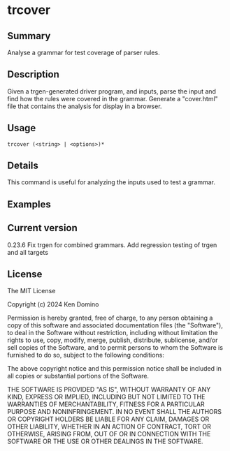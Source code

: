 # trcover

## Summary

Analyse a grammar for test coverage of parser rules.

## Description

Given a trgen-generated driver program, and inputs, parse
the input and find how the rules were covered in the grammar.
Generate a "cover.html" file that contains the analysis for
display in a browser.

## Usage

    trcover (<string> | <options>)*

## Details

This command is useful for analyzing the inputs used to test
a grammar.

## Examples

## Current version

0.23.6 Fix trgen for combined grammars. Add regression testing of trgen and all targets

## License

The MIT License

Copyright (c) 2024 Ken Domino

Permission is hereby granted, free of charge, 
to any person obtaining a copy of this software and 
associated documentation files (the "Software"), to 
deal in the Software without restriction, including 
without limitation the rights to use, copy, modify, 
merge, publish, distribute, sublicense, and/or sell 
copies of the Software, and to permit persons to whom 
the Software is furnished to do so, 
subject to the following conditions:

The above copyright notice and this permission notice 
shall be included in all copies or substantial portions of the Software.

THE SOFTWARE IS PROVIDED "AS IS", WITHOUT WARRANTY OF ANY KIND, 
EXPRESS OR IMPLIED, INCLUDING BUT NOT LIMITED TO THE WARRANTIES 
OF MERCHANTABILITY, FITNESS FOR A PARTICULAR PURPOSE AND NONINFRINGEMENT. 
IN NO EVENT SHALL THE AUTHORS OR COPYRIGHT HOLDERS BE LIABLE FOR 
ANY CLAIM, DAMAGES OR OTHER LIABILITY, WHETHER IN AN ACTION OF CONTRACT, 
TORT OR OTHERWISE, ARISING FROM, OUT OF OR IN CONNECTION WITH THE 
SOFTWARE OR THE USE OR OTHER DEALINGS IN THE SOFTWARE.
